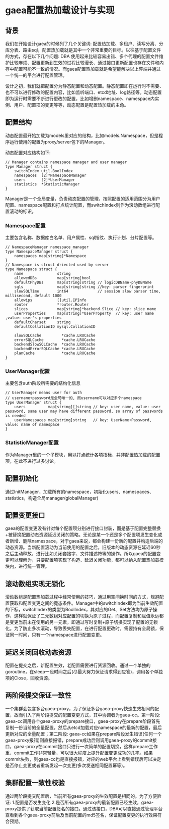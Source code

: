 # gaea配置热加载设计与实现

## 背景

我们在开始设计gaea的时候列了几个关键词: 配置热加载、多租户、读写分离、分库分表、路由sql，配置热加载就是其中一个非常重要的目标。以往基于配置文件的方式，存在以下几个问题: DBA
使用起来比较容易出错、多个代理的配置文件维护比较麻烦、配置更新到生效的过程比较漫长、通过接口更新配置也存在文件和内存中配置可能不一致的情况。而gaea配置热加载就是希望能解决以上弊端并通过一个统一的平台进行配置管理。

设计之初，我们就把配置分为静态配置和动态配置。静态配置即在运行时不需要、也不可以进行修改的配置内容，比如监听端口、etcd地址、log路径等。动态配置即为运行时需要不断进行更改的配置，比如增删namespace、namespace内实例、用户、配置项的变更等等，动态配置是配置热加载的主角。

## 配置结构

动态配置最开始加载为models里对应的结构，比如models.Namespace，但是程序运行使用的配置为proxy/server包下的Manager。

动态配置对应结构如下:

```golang
// Manager contains namespace manager and user manager
type Manager struct {
    switchIndex util.BoolIndex
    namespaces  [2]*NamespaceManager
    users       [2]*UserManager
    statistics  *StatisticManager
}
```

Manager是一个全局变量，负责动态配置的管理，按照配置的适用范围分为用户配置、namespace配置和打点统计配置，而switchIndex则作为滚动数组进行配置滚动的标识。

### Namespace配置

主要包含名称、数据库白名单、用户属性、sql指纹、执行计划、分片配置等。

```golang
// NamespaceManager namespace manager
type NamespaceManager struct {
    namespaces map[string]*Namespace
}
// Namespace is struct driected used by server
type Namespace struct {
    name               string
    allowedDBs         map[string]bool
    defaultPhyDBs      map[string]string // logicDBName-phyDBName
    sqls               map[string]string //key: parser fingerprint
    slowSQLTime        int64             // session slow parser time, millisecond, default 1000
    allowips           []util.IPInfo
    router             *router.Router
    slices             map[string]*backend.Slice // key: slice name
    userProperties     map[string]*UserProperty  // key: user name ,value: user's properties
    defaultCharset     string
    defaultCollationID mysql.CollationID

    slowSQLCache         *cache.LRUCache
    errorSQLCache        *cache.LRUCache
    backendSlowSQLCache  *cache.LRUCache
    backendErrorSQLCache *cache.LRUCache
    planCache            *cache.LRUCache
}
```

### UserManager配置

主要包含auth阶段所需要的结构化信息

```golang
// UserManager means user for auth
// username+password是全局唯一的, 而username可以对应多个namespace
type UserManager struct {
    users          map[string][]string // key: user name, value: user password, same user may have different password, so array of passwords is needed
    userNamespaces map[string]string   // key: UserName+Password, value: name of namespace
}
```

### StatisticManager配置

作为Manager里的一个子模块，用以打点统计各项指标，并非配置热加载的配置项，在此不进行过多讨论。

## 配置初始化

通过InitManager，加载所有的namespace，初始化users、namespaces、statistics，构造全局manager(globalManager)

## 配置变更接口

gaea的配置变更没有针对每个配置项分别进行接口封装，而是基于配置完整替换+被替换配置动态资源延迟关闭的策略。无论是某一个还是多个配置项发生变化或者新增、删除namespace，对于gaea来说，都会构建一份新的配置并构造后端的动态资源。当新配置滚动为当前使用的配置之后，旧版本的动态资源在延迟60秒之后主动释放，进行比如关闭套接字、文件描述符等的操作。所以gaea的配置变更可以理解为，只要配置项实现了构造、延迟关闭功能，都可以纳入配置热加载模块内，进行统一管理。

## 滚动数组实现无锁化

滚动数组是配置热加载过程中经常使用的技巧，通过用空间换时间的方式，规避配置获取和配置变更之间的竟态条件。Manager中的switchIndex即为当前生效配置的下标，switchIndex的类型为BoolIndex，其对应的Get、Set方法均为原子操作，这样就保证了二元数组对应配置的切换为原子过程，而配置复制和赋值永远都是变更当前未在使用的另一元素，即通过写时复制+原子切换实现了配置的无锁化。为了防止多次滚动，导致丢失配置，在进行配置更改时，需要持有全局锁，保证同一时间，只有一个namespace进行配置变更。

## 延迟关闭回收动态资源

配置在提交之后，新配置生效，老配置需要进行资源回收。通过一个单独的goroutine，在sleep一段时间之后(尽最大努力保证请求得到应答)，调用各个单独项的Close，回收资源。

## 两阶段提交保证一致性

一个集群会包含多台gaea-proxy，为了保证多台gaea-proxy快速生效相同的配置，故而引入了两阶段提交的配置变更方式，其中协调者为gaea-cc。第一阶段: gaea-cc调用各个gaea-proxy的prepare接口，gaea-proxy在prepare阶段首先复制一份当前的全量配置，然后从etcd加载对应namespace的最新的配置，最后更新对应的全量配置；第二阶段: gaea-cc如果在prepare阶段发生错误(任何一个gaea-proxy报错)则直接报错，prepare成功后则调用gaea-proxy的commit接口，gaea-proxy在commit接口只进行一次简单的配置切换，这样prepare工作重、commit工作非常轻量，可以很大程度上提升配置变更成功的几率。如果commit失败，则gaea-cc也是直接报错，对应的web平台上看到错误后可以决定是否停止变更或者重新发起一次变更(多次发送相同配置幂等)。

## 集群配置一致性校验

通过两阶段提交配置后，当前所有gaea-proxy的生效配置是相同的。为了方便验证: 1.配置是否发生变化 2.是否所有gaea-proxy的最新配置已经生效，gaea-proxy提供了获取当前配置签名的接口。通过该接口，DBA可以直接通过管理平台查看到各个gaea-proxy前后及当前配置的md5签名，保证配置变更的执行效果符合预期。